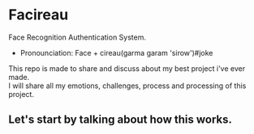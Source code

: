# Facireau
Face Recognition Authentication System.
- Pronounciation: Face + cireau(garma garam 'sirow')#joke

This repo is made to share and discuss about my best project i've ever made.<br>
I will share all my emotions, challenges, process and processing of this project.

<h2>Let's start by talking about how this works.</h2>
